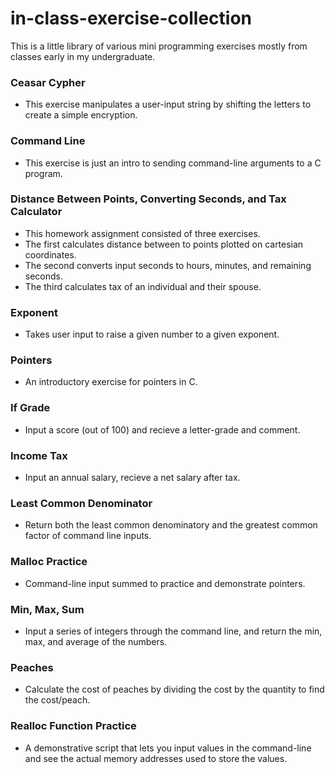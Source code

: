# in-class-exercise-collection
This is a little library of various mini programming exercises mostly from classes early in my undergraduate.

### Ceasar Cypher
- This exercise manipulates a user-input string by shifting the letters to create a simple encryption.
### Command Line
- This exercise is just an intro to sending command-line arguments to a C program.
### Distance Between Points, Converting Seconds, and Tax Calculator
- This homework assignment consisted of three exercises.
- The first calculates distance between to points plotted on cartesian coordinates.
- The second converts input seconds to hours, minutes, and remaining seconds.
- The third calculates tax of an individual and their spouse.
### Exponent
- Takes user input to raise a given number to a given exponent.
### Pointers
- An introductory exercise for pointers in C.
### If Grade
- Input a score (out of 100) and recieve a letter-grade and comment. 
### Income Tax
- Input an annual salary, recieve a net salary after tax.
### Least Common Denominator
- Return both the least common denominatory and the greatest common factor of command line inputs.
### Malloc Practice
- Command-line input summed to practice and demonstrate pointers.
### Min, Max, Sum
- Input a series of integers through the command line, and return the min, max, and average of the numbers.
### Peaches
- Calculate the cost of peaches by dividing the cost by the quantity to find the cost/peach.
### Realloc Function Practice
- A demonstrative script that lets you input values in the command-line and see the actual memory addresses used to store the values.
